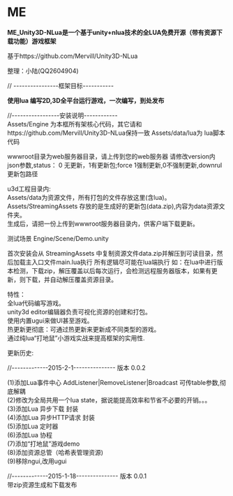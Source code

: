 # ME

<b>ME_Unity3D-NLua是一个基于unity+nlua技术的全LUA免费开源（带有资源下载功能）游戏框架</b><br>

基于https://github.com/Mervill/Unity3D-NLua<br>

整理：小陆(QQ2604904)<br>

// ----------------框架目标-----------<br>

<b>使用lua 编写2D,3D全平台运行游戏，一次编写，到处发布</b><br>

//-----------------安装说明------------<br>
Assets/Engine 为本框所有架核心代码，其它请和https://github.com/Mervill/Unity3D-NLua保持一致 Assets/data/lua为 lua脚本代码<br>

wwwroot目录为web服务器目录，请上传到您的web服务器 请修改version内json参数,status： 0 无更新，1有更新包;force 1强制更新,0不强制更新,downrul 更新包路径<br>

u3d工程目录内:<br>
Assets/data为资源文件，所有打包的文件存放这里(含lua)。 <br>
Assets/StreamingAssets 存放的是生成好的更新包(data.zip),内容为data资源文件夹。<br>
生成后，请把一份上传到wwwroot服务器目录内，供客户端下载更新。<br>

测试场景 Engine/Scene/Demo.unity<br>

首次安装会从 StreamingAssets 中复制资源文件data.zip并解压到可读目录，然后加载主入口文件main.lua执行 所有逻辑尽可能在lua端执行 如：在lua中进行版本检测，下载zip，解压覆盖以后每次运行，会检测远程服务器版本，如果有更新，则下载，并自动解压覆盖资源目录。<br>


特性：<br>
全lua代码编写游戏。<br>
unity3d editor编辑器负责可视化资源的创建和打包。<br>
使用内置ugui来做UI甚至游戏。<br>
热更新更彻底：可通过热更新来更新成不同类型的游戏。<br>
通过纯lua“打地鼠”小游戏实战来提高框架的实用性.<br>

更新历史:<br>

//-------------2015-2-1--------------- 版本 0.0.2<br>

(1)添加Lua事件中心 AddListener|RemoveListener|Broadcast 可传table参数,彻底解耦 <br>
(2)修改为全局共用一个lua state，据说能提高效率和节省不必要的开销。。。 <br>
(3)添加Lua 异步下载 封装 <br>
(4)添加Lua 异步HTTP请求 封装<br>
(5)添加Lua 定时器<br>
(6)添加Lua 协程<br>
(7)添加“打地鼠”游戏demo<br>
(8)添加资源总管（哈希表管理资源)<br>
(9)移除ngui,改用ugui<br>

//-------------2015-1-18--------------- 版本 0.0.1<br>
带zip资源生成和下载发布<br>
